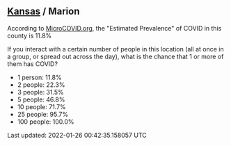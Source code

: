 
## [Kansas](/united-states/kansas) / Marion

According to [MicroCOVID.org](http://microcovid.org),
the "Estimated Prevalence" of COVID in this county is 11.8%

If you interact with a certain number of people in this location
(all at once in a group, or spread out across the day), what is the chance that
1 or more of them has COVID?

- 1 person: 11.8%
- 2 people: 22.3%
- 3 people: 31.5%
- 5 people: 46.8%
- 10 people: 71.7%
- 25 people: 95.7%
- 100 people: 100.0%

Last updated: 2022-01-26 00:42:35.158057 UTC
